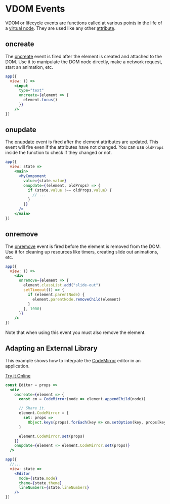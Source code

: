 # VDOM Events

VDOM or lifecycle events are functions called at various points in the life of a [virtual node](/docs/vnodes.md). They are used like any other [attribute](/docs/vnodes.md#attributes).

## oncreate

The [oncreate](/docs/api.md#oncreate) event is fired after the element is created and attached to the DOM. Use it to manipulate the DOM node directly, make a network request, start an animation, etc.

```jsx
app({
  view: () =>
    <input
      type="text"
      oncreate={element => {
        element.focus()
      }}
    />
})
```

## onupdate

The [onupdate](/docs/api.md#onupdate) event is fired after the element attributes are updated. This event will fire even if the attributes have not changed. You can use `oldProps` inside the function to check if they changed or not.

```jsx
app({
  view: state =>
    <main>
      <MyComponent
        value={state.value}
        onupdate={(element, oldProps) => {
          if (state.value !== oldProps.value) {
            // ...
          }
        }}
      />
    </main>
})
```

## onremove

The [onremove](/docs/api.md#onremove) event is fired before the element is removed from the DOM. Use it for cleaning up resources like timers, creating slide out animations, etc.

```jsx
app({
  view: () =>
    <div
      onremove={element => {
        element.classList.add("slide-out")
        setTimeout(() => {
          if (element.parentNode) {
            element.parentNode.removeChild(element)
          }
        }, 1000)
      }}
    />
})
```

Note that when using this event you must also remove the element.

## Adapting an External Library

This example shows how to integrate the [CodeMirror](https://codemirror.net/) editor in an application.

[Try it Online](https://hyperapp-code-mirror.glitch.me)

```jsx
const Editor = props =>
  <div
    oncreate={element => {
      const cm = CodeMirror(node => element.appendChild(node))

      // Share it.
      element.CodeMirror = {
        set: props =>
          Object.keys(props).forEach(key => cm.setOption(key, props[key]))
      }

      element.CodeMirror.set(props)
    }}
    onupdate={element => element.CodeMirror.set(props)}
  />

app({
  //...
  view: state =>
    <Editor
      mode={state.mode}
      theme={state.theme}
      lineNumbers={state.lineNumbers}
    />
})
```
